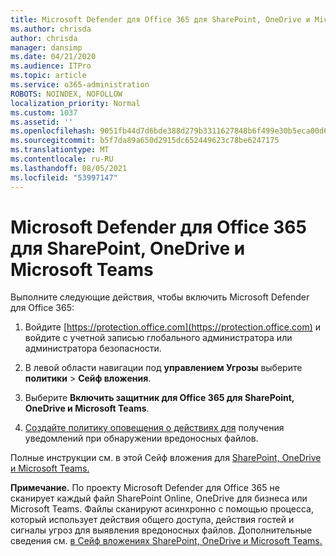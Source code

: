 ```yaml
---
title: Microsoft Defender для Office 365 для SharePoint, OneDrive и Microsoft Teams
ms.author: chrisda
author: chrisda
manager: dansimp
ms.date: 04/21/2020
ms.audience: ITPro
ms.topic: article
ms.service: o365-administration
ROBOTS: NOINDEX, NOFOLLOW
localization_priority: Normal
ms.custom: 1037
ms.assetid: ''
ms.openlocfilehash: 9051fb44d7d6bde388d279b3311627848b6f499e30b5eca00d6a47cef105fb77
ms.sourcegitcommit: b5f7da89a650d2915dc652449623c78be6247175
ms.translationtype: MT
ms.contentlocale: ru-RU
ms.lasthandoff: 08/05/2021
ms.locfileid: "53997147"
---
```

# <a name="microsoft-defender-for-office-365-for-sharepoint-onedrive-and-microsoft-teams"></a>Microsoft Defender для Office 365 для SharePoint, OneDrive и Microsoft Teams

Выполните следующие действия, чтобы включить Microsoft Defender для Office 365:

1. Войдите [https://protection.office.com](https://protection.office.com) и войдите с учетной записью глобального администратора или администратора безопасности.

2. В левой области навигации под **управлением Угрозы** выберите **политики** \> **Сейф вложения**.

3. Выберите **Включить защитник для Office 365 для SharePoint, OneDrive и Microsoft Teams**.

4. [Создайте политику оповещения о действиях для](/microsoft-365/compliance/create-activity-alerts) получения уведомлений при обнаружении вредоносных файлов.

Полные инструкции см. в этой Сейф вложения для [SharePoint, OneDrive и Microsoft Teams.](/microsoft-365/security/office-365-security/turn-on-atp-for-spo-odb-and-teams)

**Примечание.** По проекту Microsoft Defender для Office 365 не сканирует каждый файл SharePoint Online, OneDrive для бизнеса или Microsoft Teams. Файлы сканируют асинхронно с помощью процесса, который использует действия общего доступа, действия гостей и сигналы угроз для выявления вредоносных файлов. Дополнительные сведения см. [в Сейф вложениях SharePoint, OneDrive и Microsoft Teams.](/microsoft-365/security/office-365-security/atp-for-spo-odb-and-teams)
